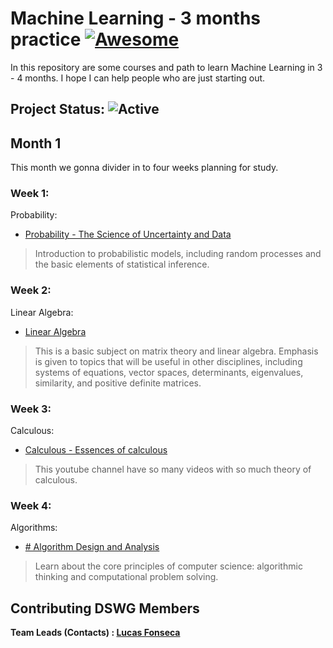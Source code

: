 
# Machine Learning - 3 months practice [![Awesome](https://cdn.rawgit.com/sindresorhus/awesome/d7305f38d29fed78fa85652e3a63e154dd8e8829/media/badge.svg)](https://github.com/sindresorhus/awesome#readme)
   
In this repository are some courses and path to learn Machine Learning in 3 - 4 months. I hope I can help people who are just starting out. 

## Project Status: ![Active](https://img.shields.io/github/last-commit/lucasfonmiranda/machine-learning-path])

## Month 1

This month we gonna divider in to four weeks planning for study.

  

### Week 1:
Probability:

*  [Probability - The Science of Uncertainty and Data](https://www.edx.org/course/probability-the-science-of-uncertainty-and-data)
> Introduction to probabilistic models, including random processes and the basic elements of statistical inference.

### Week 2:
Linear Algebra:

* [Linear Algebra]([https://ocw.mit.edu/courses/mathematics/18-06-linear-algebra-spring-2010/](https://ocw.mit.edu/courses/mathematics/18-06-linear-algebra-spring-2010/))
>This is a basic subject on matrix theory and linear algebra. Emphasis is given to topics that will be useful in other disciplines, including systems of equations, vector spaces, determinants, eigenvalues, similarity, and positive definite matrices. 

### Week 3:
Calculous:

* [Calculous - Essences of calculous]([https://www.youtube.com/playlist?list=PLZHQObOWTQDMsr9K-rj53DwVRMYO3t5Yr](https://www.youtube.com/playlist?list=PLZHQObOWTQDMsr9K-rj53DwVRMYO3t5Yr))
> This youtube channel have so many videos with so much theory of calculous.

### Week 4:
Algorithms:

* [# Algorithm Design and Analysis]([https://www.edx.org/course/algorithm-design-and-analysis](https://www.edx.org/course/algorithm-design-and-analysis))
>Learn about the core principles of computer science: algorithmic thinking and computational problem solving.

## 


## Contributing DSWG Members

**Team Leads (Contacts) : [Lucas Fonseca](https://github.com/lucasfonmiranda)**